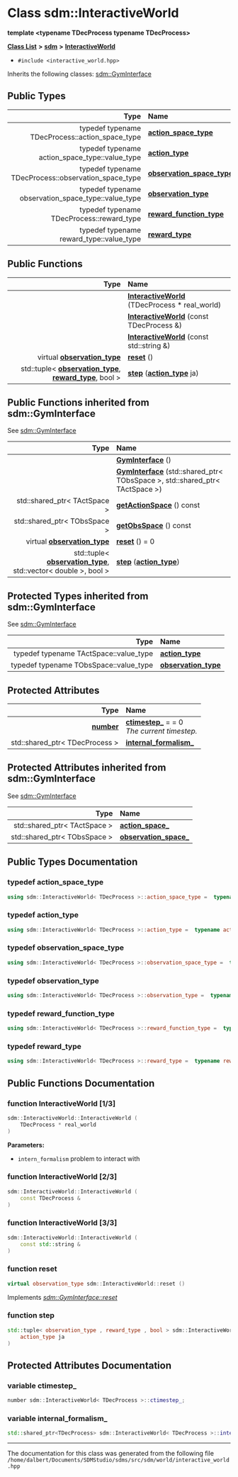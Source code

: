 
<NavBar active_item_id="2"/>

# Class sdm::InteractiveWorld

**template &lt;typename TDecProcess typename TDecProcess&gt;**


[**Class List**](annotated.md) **>** [**sdm**](namespacesdm.md) **>** [**InteractiveWorld**](classsdm_1_1InteractiveWorld.md)





* `#include <interactive_world.hpp>`



Inherits the following classes: [sdm::GymInterface](classsdm_1_1GymInterface.md)








## Public Types

| Type | Name |
| ---: | :--- |
| typedef typename TDecProcess::action\_space\_type | [**action\_space\_type**](classsdm_1_1InteractiveWorld.md#typedef-action-space-type)  <br> |
| typedef typename action\_space\_type::value\_type | [**action\_type**](classsdm_1_1InteractiveWorld.md#typedef-action-type)  <br> |
| typedef typename TDecProcess::observation\_space\_type | [**observation\_space\_type**](classsdm_1_1InteractiveWorld.md#typedef-observation-space-type)  <br> |
| typedef typename observation\_space\_type::value\_type | [**observation\_type**](classsdm_1_1InteractiveWorld.md#typedef-observation-type)  <br> |
| typedef typename TDecProcess::reward\_type | [**reward\_function\_type**](classsdm_1_1InteractiveWorld.md#typedef-reward-function-type)  <br> |
| typedef typename reward\_type::value\_type | [**reward\_type**](classsdm_1_1InteractiveWorld.md#typedef-reward-type)  <br> |








## Public Functions

| Type | Name |
| ---: | :--- |
|   | [**InteractiveWorld**](classsdm_1_1InteractiveWorld.md#function-interactiveworld-1-3) (TDecProcess \* real\_world) <br> |
|   | [**InteractiveWorld**](classsdm_1_1InteractiveWorld.md#function-interactiveworld-2-3) (const TDecProcess &) <br> |
|   | [**InteractiveWorld**](classsdm_1_1InteractiveWorld.md#function-interactiveworld-3-3) (const std::string &) <br> |
| virtual [**observation\_type**](classsdm_1_1InteractiveWorld.md#typedef-observation-type) | [**reset**](classsdm_1_1InteractiveWorld.md#function-reset) () <br> |
|  std::tuple&lt; [**observation\_type**](classsdm_1_1InteractiveWorld.md#typedef-observation-type), [**reward\_type**](classsdm_1_1InteractiveWorld.md#typedef-reward-type), bool &gt; | [**step**](classsdm_1_1InteractiveWorld.md#function-step) ([**action\_type**](classsdm_1_1InteractiveWorld.md#typedef-action-type) ja) <br> |

## Public Functions inherited from sdm::GymInterface

See [sdm::GymInterface](classsdm_1_1GymInterface.md)

| Type | Name |
| ---: | :--- |
|   | [**GymInterface**](classsdm_1_1GymInterface.md#function-gyminterface-1-2) () <br> |
|   | [**GymInterface**](classsdm_1_1GymInterface.md#function-gyminterface-2-2) (std::shared\_ptr&lt; TObsSpace &gt;, std::shared\_ptr&lt; TActSpace &gt;) <br> |
|  std::shared\_ptr&lt; TActSpace &gt; | [**getActionSpace**](classsdm_1_1GymInterface.md#function-getactionspace) () const<br> |
|  std::shared\_ptr&lt; TObsSpace &gt; | [**getObsSpace**](classsdm_1_1GymInterface.md#function-getobsspace) () const<br> |
| virtual [**observation\_type**](classsdm_1_1GymInterface.md#typedef-observation-type) | [**reset**](classsdm_1_1GymInterface.md#function-reset) () = 0<br> |
|  std::tuple&lt; [**observation\_type**](classsdm_1_1GymInterface.md#typedef-observation-type), std::vector&lt; double &gt;, bool &gt; | [**step**](classsdm_1_1GymInterface.md#function-step) ([**action\_type**](classsdm_1_1GymInterface.md#typedef-action-type)) <br> |




## Protected Types inherited from sdm::GymInterface

See [sdm::GymInterface](classsdm_1_1GymInterface.md)

| Type | Name |
| ---: | :--- |
| typedef typename TActSpace::value\_type | [**action\_type**](classsdm_1_1GymInterface.md#typedef-action-type)  <br> |
| typedef typename TObsSpace::value\_type | [**observation\_type**](classsdm_1_1GymInterface.md#typedef-observation-type)  <br> |



## Protected Attributes

| Type | Name |
| ---: | :--- |
|  [**number**](namespacesdm.md#typedef-number) | [**ctimestep\_**](classsdm_1_1InteractiveWorld.md#variable-ctimestep-)   = = 0<br>_The current timestep._  |
|  std::shared\_ptr&lt; TDecProcess &gt; | [**internal\_formalism\_**](classsdm_1_1InteractiveWorld.md#variable-internal-formalism-)  <br> |

## Protected Attributes inherited from sdm::GymInterface

See [sdm::GymInterface](classsdm_1_1GymInterface.md)

| Type | Name |
| ---: | :--- |
|  std::shared\_ptr&lt; TActSpace &gt; | [**action\_space\_**](classsdm_1_1GymInterface.md#variable-action-space-)  <br> |
|  std::shared\_ptr&lt; TObsSpace &gt; | [**observation\_space\_**](classsdm_1_1GymInterface.md#variable-observation-space-)  <br> |







## Public Types Documentation


### typedef action\_space\_type 


```cpp
using sdm::InteractiveWorld< TDecProcess >::action_space_type =  typename TDecProcess::action_space_type;
```



### typedef action\_type 


```cpp
using sdm::InteractiveWorld< TDecProcess >::action_type =  typename action_space_type::value_type;
```



### typedef observation\_space\_type 


```cpp
using sdm::InteractiveWorld< TDecProcess >::observation_space_type =  typename TDecProcess::observation_space_type;
```



### typedef observation\_type 


```cpp
using sdm::InteractiveWorld< TDecProcess >::observation_type =  typename observation_space_type::value_type;
```



### typedef reward\_function\_type 


```cpp
using sdm::InteractiveWorld< TDecProcess >::reward_function_type =  typename TDecProcess::reward_type;
```



### typedef reward\_type 


```cpp
using sdm::InteractiveWorld< TDecProcess >::reward_type =  typename reward_type::value_type;
```


## Public Functions Documentation


### function InteractiveWorld [1/3]


```cpp
sdm::InteractiveWorld::InteractiveWorld (
    TDecProcess * real_world
) 
```




**Parameters:**


* `intern_formalism` problem to interact with 



        

### function InteractiveWorld [2/3]


```cpp
sdm::InteractiveWorld::InteractiveWorld (
    const TDecProcess &
) 
```



### function InteractiveWorld [3/3]


```cpp
sdm::InteractiveWorld::InteractiveWorld (
    const std::string &
) 
```



### function reset 


```cpp
virtual observation_type sdm::InteractiveWorld::reset () 
```


Implements [*sdm::GymInterface::reset*](classsdm_1_1GymInterface.md#function-reset)


### function step 


```cpp
std::tuple< observation_type , reward_type , bool > sdm::InteractiveWorld::step (
    action_type ja
) 
```


## Protected Attributes Documentation


### variable ctimestep\_ 


```cpp
number sdm::InteractiveWorld< TDecProcess >::ctimestep_;
```



### variable internal\_formalism\_ 


```cpp
std::shared_ptr<TDecProcess> sdm::InteractiveWorld< TDecProcess >::internal_formalism_;
```



------------------------------
The documentation for this class was generated from the following file `/home/dalbert/Documents/SDMStudio/sdms/src/sdm/world/interactive_world.hpp`